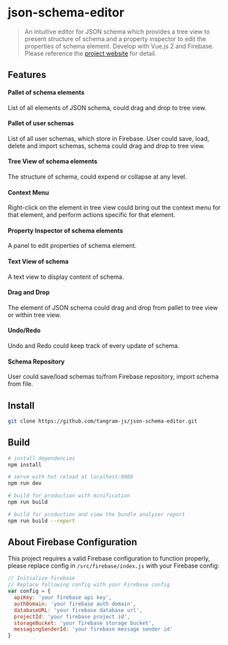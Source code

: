 # json-schema-editor

> An intuitive editor for JSON schema which provides a tree view to present structure of schema and a property inspector to edit the properties of schema element. 
> Develop with Vue.js 2 and Firebase. Please reference the [project website](https://json-schema-editor.tangramjs.com) for detail.

## Features
#### Pallet of schema elements
List of all elements of JSON schema, could drag and drop to tree view.
#### Pallet of user schemas
List of all user schemas, which store in Firebase. User could save, load, delete and import schemas, schema could drag and drop to tree view.
#### Tree View of schema elements
The structure of schema, could expend or collapse at any level.
#### Context Menu
Right-click on the element in tree view could bring out the context menu for that element, and perform actions specific for that element.
#### Property Inspector of schema elements
A panel to edit properties of schema element.
#### Text View of schema
A text view to display content of schema.
#### Drag and Drop
The element of JSON schema could drag and drop from pallet to tree view or within tree view.
#### Undo/Redo
Undo and Redo could keep track of every update of schema.
#### Schema Repository
User could save/load schemas to/from Firebase repository, import schema from file.

## Install
``` bash
git clone https://github.com/tangram-js/json-schema-editor.git
```
## Build

``` bash
# install dependencies
npm install

# serve with hot reload at localhost:8080
npm run dev

# build for production with minification
npm run build

# build for production and view the bundle analyzer report
npm run build --report
```
## About Firebase Configuration
This project requires a valid Firebase configuration to function properly, please replace config in `/src/firebase/index.js` with your Firebase config:
 ``` js
 // Initialize firebase
 // Replace following config with your Firebase config
 var config = {
   apiKey: 'your firebase api key',
   authDomain: 'your firebase auth domain',
   databaseURL: 'your firebase database url',
   projectId: 'your firebase project id',
   storageBucket: 'your firebase storage bucket',
   messagingSenderId: 'your firebase message sender id'
 }
 ```
